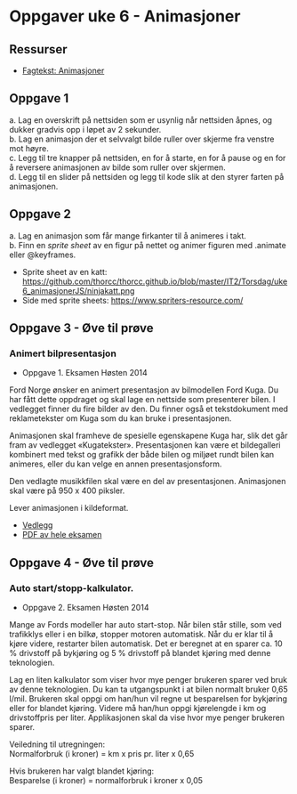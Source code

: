 # Oppgaver uke 6 - Animasjoner
## Ressurser
- [Fagtekst: Animasjoner](../blob/master/IT2/Torsdag/uke6_animasjonerJS/animasjoner.md)


## Oppgave 1
a. Lag en overskrift på nettsiden som er usynlig når nettsiden åpnes, og dukker gradvis opp i løpet av 2 sekunder.  
b. Lag en animasjon der et selvvalgt bilde ruller over skjerme fra venstre mot høyre.  
c. Legg til tre knapper på nettsiden, en for å starte, en for å pause og en for å reversere animasjonen av bilde som ruller over skjermen.  
d. Legg til en slider på nettsiden og legg til kode slik at den styrer farten på animasjonen.


## Oppgave 2
a. Lag en animasjon som får mange firkanter til å animeres i takt.  
b. Finn en *sprite sheet* av en figur på nettet og animer figuren med .animate eller @keyframes.  
 - Sprite sheet av en katt: https://github.com/thorcc/thorcc.github.io/blob/master/IT2/Torsdag/uke6_animasjonerJS/ninjakatt.png
 - Side med sprite sheets: https://www.spriters-resource.com/
  
## Oppgave 3 - Øve til prøve
 
### Animert bilpresentasjon
 - Oppgave 1. Eksamen Høsten 2014  
  
Ford Norge ønsker en animert presentasjon av bilmodellen Ford Kuga. 
Du har fått dette oppdraget og skal lage en nettside som presenterer bilen. 
I vedlegget finner du fire bilder av den. 
Du finner også et tekstdokument med reklametekster om Kuga som du kan bruke i presentasjonen.  
  
Animasjonen skal framheve de spesielle egenskapene Kuga har, slik det går fram av vedlegget «Kugatekster». 
Presentasjonen kan være et bildegalleri kombinert med tekst og grafikk der både bilen og miljøet rundt bilen kan animeres, eller du kan velge en annen presentasjonsform.  
  
Den vedlagte musikkfilen skal være en del av presentasjonen. 
Animasjonen skal være på 950 x 400 piksler.  
  
Lever animasjonen i kildeformat.
  
  - [Vedlegg](https://github.com/thorcc/thorcc.github.io/blob/master/IT2/Torsdag/uke6_animasjonerJS/FilerH2014.zip)
  - [PDF av hele eksamen](https://github.com/thorcc/thorcc.github.io/blob/master/IT2/Torsdag/uke6_animasjonerJS/REA3015_Informasjonsteknologi_2_Eksamen_H14.pdf)

## Oppgave 4 - Øve til prøve

### Auto start/stopp-kalkulator.
   - Oppgave 2. Eksamen Høsten 2014   

Mange av Fords modeller har auto start-stop. 
Når bilen står stille, som ved trafikklys eller i en bilkø, stopper motoren automatisk. 
Når du er klar til å kjøre videre, restarter bilen automatisk. 
Det er beregnet at en sparer ca. 10 % drivstoff på bykjøring og 5 % drivstoff på blandet kjøring med denne teknologien.

Lag en liten kalkulator som viser hvor mye penger brukeren sparer ved bruk av denne teknologien. 
Du kan ta utgangspunkt i at bilen normalt bruker 0,65 l/mil.
Brukeren skal oppgi om han/hun vil regne ut besparelsen for bykjøring eller for blandet kjøring. 
Videre må han/hun oppgi kjørelengde i km og drivstoffpris per liter. 
Applikasjonen skal da vise hvor mye penger brukeren sparer.

Veiledning til utregningen:  
Normalforbruk (i kroner) = km x pris pr. liter x 0,65
  
Hvis brukeren har valgt blandet kjøring:  
Besparelse (i kroner) = normalforbruk i kroner x 0,05  